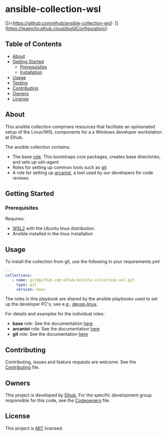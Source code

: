 # ansible-collection-wsl

[<img src="https://img.shields.io/badge/repo-github-blue" alt="">](<https://github.com/elhub/ansible-collection-wsl)
[<img src="https://img.shields.io/badge/issues-jira-orange" alt="">](https://jira.elhub.cloud/projects/TD/issues)
[<img src="https://teamcity.elhub.cloud/app/rest/builds/buildType:(id:<!--TODO Add TeamCity project ID here -->)/statusIcon" alt="">](https://teamcity.elhub.cloud/buildConfiguration/<!--TODO Add TeamCity project ID here -->)
[<img src="https://sonar.elhub.cloud/api/project_badges/measure?project=no.elhub.devxp%3Aansible-collection-wsl&metric=alert_status" alt="">](https://sonar.elhub.cloud/dashboard?id=no.elhub.devxp%3Aansible-collection-wsl)
[<img src="https://sonar.elhub.cloud/api/project_badges/measure?project=no.elhub.devxp%3Aansible-collection-wsl&metric=ncloc" alt="">](https://sonar.elhub.cloud/dashboard?id=no.elhub.devxp%3Aansible-collection-wsl)
[<img src="https://sonar.elhub.cloud/api/project_badges/measure?project=no.elhub.devxp%3Aansible-collection-wsl&metric=bugs" alt="">](https://sonar.elhub.cloud/dashboard?id=no.elhub.devxp%3Aansible-collection-wsl)
[<img src="https://sonar.elhub.cloud/api/project_badges/measure?project=no.elhub.devxp%3Aansible-collection-wsl&metric=vulnerabilities" alt="">](https://sonar.elhub.cloud/dashboard?id=no.elhub.devxp%3Aansible-collection-wsl)
[<img src="https://sonar.elhub.cloud/api/project_badges/measure?project=no.elhub.devxp%3Aansible-collection-wsl&metric=coverage" alt="">](https://sonar.elhub.cloud/dashboard?id=no.elhub.devxp%3Aansible-collection-wsl)

## Table of Contents

* [About](#about)
* [Getting Started](#getting-started)
  * [Prerequisites](#prerequisites)
  * [Installation](#installation)
* [Usage](#usage)
* [Testing](#testing)
* [Contributing](#contributing)
* [Owners](#owners)
* [License](#license)


## About

This ansible collection comprises resources that facilitate an opinionated setup of the Linux/WSL components for a
a Windows developer workstation at Elhub.

The ansible collection contains:

* The base [role](https://github.com/elhub/ansible-collection-wsl/tree/main/roles/base). This bootstraps core packages,
creates base directories, and sets up ssh-agent
* Roles for setting up common tools such as [git](https://github.com/elhub/ansible-collection-wsl/tree/main/roles/git)
* A role for setting up [arcanist](https://github.com/elhub/ansible-collection-wsl/tree/main/roles/arcanist), a tool
used by our developers for code reviews

## Getting Started

### Prerequisites

Requires:
- [WSL2](https://docs.microsoft.com/en-us/windows/wsl/install) with the Ubuntu linux distribution.
- Ansible installed in the linux installation

## Usage

To install the collection from git, use the following in your requirements.yml
```yaml
---
collections:
   - name: git@github.com:elhub/ansible-collection-wsl.git
     type: git
     version: main
```

The roles in this playbook are shared by the ansible playbooks used to set up the developer PC's; see e.g.,
[devxp-linux](https://github.com/elhub/devxp-linux).

For details and examples for the individual roles:

* **base** role: See the documentation [here](https://github.com/elhub/ansible-collection-wsl/blob/main/roles/base/README.md)
* **arcanist** role: See the documentation [here](https://github.com/elhub/ansible-collection-wsl/blob/main/roles/arcanist/README.md)
* **git** role: See the documentation [here](https://github.com/elhub/ansible-collection-wsl/blob/main/roles/git/README.md)


## Contributing

Contributing, issues and feature requests are welcome. See the
[Contributing](https://github.com/elhub/ansible-collection-wsl/blob/main/CONTRIBUTING.md) file.

## Owners

This project is developed by [Elhub](https://wwww.elhub.no). For the specific development group responsible for this
code, see the [Codeowners](https://github.com/elhub/ansible-collection-wsl/blob/main/CODEOWNERS) file.

## License

This project is [MIT](https://github.com/elhub/ansible-collection-wsl/blob/main/LICENSE.md) licensed.
